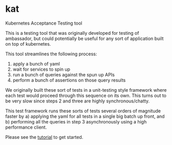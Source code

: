 # kat
Kubernetes Acceptance Testing tool

This is a testing tool that was originally developed for testing of
ambassador, but could potentially be useful for any sort of
application built on top of kubernetes.

This tool streamlines the following process:

1. apply a bunch of yaml
2. wait for services to spin up
3. run a bunch of queries against the spun up APIs
4. perform a bunch of assertions on those query results

We originally built these sort of tests in a unit-testing style
framework where each test would proceed through this sequence on its
own. This turns out to be very slow since steps 2 and three are highly
synchronous/chatty.

This test framework runs these sorts of tests several orders of
magnitude faster by a) applying the yaml for all tests in a single big
batch up front, and b) performing all the queries in step 3
asynchronously using a high performance client.

Please see the [tutorial](docs/tutorial.rst) to get started.
